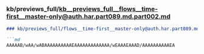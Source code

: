 ### kb/previews_full/kb__previews_full__flows__time-first__master-only@auth.har.part089.md.part002.md

```md
### kb/previews_full/flows__time-first__master-only@auth.har.part089.md (part 002)

```md
AAAAAB/wAA/wABAAAAAAAAAAEAAAAAAAAAAAAA/wEAAAEAAAD/AAAAAAAAAAEA
```

```

```
